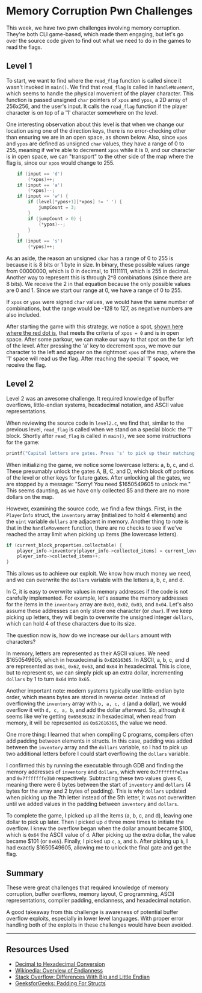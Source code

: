 
# Memory Corruption Pwn Challenges

This week, we have two pwn challenges involving memory corruption. They're both CLI game-based, which made them engaging, but let's go over the source code given to find out what we need to do in the games to read the flags.

## **Level 1**

To start, we want to find where the `read_flag` function is called since it wasn't invoked in `main()`. We find that `read_flag` is called in `handleMovement`, which seems to handle the physical movement of the player character. This function is passed unsigned `char` pointers of `xpos` and `ypos`, a 2D array of 256x256, and the user's input. It calls the `read_flag` function if the player character is on top of a '1' character somewhere on the level.

One interesting observation about this level is that when we change our location using one of the direction keys, there is no error-checking other than ensuring we are in an open space, as shown below. Also, since `xpos` and `ypos` are defined as unsigned `char` values, they have a range of 0 to 255, meaning if we're able to decrement `xpos` while it is 0, and our character is in open space, we can "transport" to the other side of the map where the flag is, since our `xpos` would change to 255.

```C
    if (input == 'd')
        (*xpos)++;
    if (input == 'a')
        (*xpos)--;
    if (input == 'w') {
        if (level[*ypos+1][*xpos] != ' ') {
            jumpCount = 3;
        }
        if (jumpCount > 0) {
            (*ypos)--;
        }
    }
    if (input == 's')
        (*ypos)++;
```

As an aside, the reason an unsigned `char` has a range of 0 to 255 is because it is 8 bits or 1 byte in size. In binary, these possible values range from 00000000, which is 0 in decimal, to 11111111, which is 255 in decimal. Another way to represent this is through 2^8 combinations (since there are 8 bits). We receive the 2 in that equation because the only possible values are 0 and 1. Since we start our range at 0, we have a range of 0 to 255.

If `xpos` or `ypos` were signed `char` values, we would have the same number of combinations, but the range would be -128 to 127, as negative numbers are also included.

After starting the game with this strategy, we notice a spot, [shown here where the red dot is](imgs/level1.png), that meets the criteria of `xpos = 0` and is in open space. After some parkour, we can make our way to that spot on the far left of the level. After pressing the 'a' key to decrement `xpos`, we move our character to the left and appear on the rightmost `xpos` of the map, where the '1' space will read us the flag. After reaching the special '1' space, we receive the flag.

## **Level 2**

Level 2 was an awesome challenge. It required knowledge of buffer overflows, little-endian systems, hexadecimal notation, and ASCII value representations.

When reviewing the source code in `level2.c`, we find that, similar to the previous level, `read_flag` is called when we stand on a special block: the '1' block. Shortly after `read_flag` is called in `main()`, we see some instructions for the game:

```C
printf("Capital letters are gates. Press 's' to pick up their matching key!\n");
```

When initializing the game, we notice some lowercase letters: a, b, c, and d. These presumably unlock the gates A, B, C, and D, which block off portions of the level or other keys for future gates. After unlocking all the gates, we are stopped by a message: "Sorry! You need $1650549605 to unlock me." This seems daunting, as we have only collected $5 and there are no more dollars on the map.

However, examining the source code, we find a few things. First, in the `PlayerInfo` struct, the `inventory` array (initialized to hold 4 elements) and the `uint` variable `dollars` are adjacent in memory. Another thing to note is that in the `handleMovement` function, there are no checks to see if we've reached the array limit when picking up items (the lowercase letters).

```C
if (current_block_properties.collectable) {
    player_info->inventory[player_info->collected_items] = current_level_location;
    player_info->collected_items++;
}
```

This allows us to achieve our exploit. We know how much money we need, and we can overwrite the `dollars` variable with the letters a, b, c, and d.

In C, it is easy to overwrite values in memory addresses if the code is not carefully implemented. For example, let's assume the memory addresses for the items in the `inventory` array are `0x01`, `0x02`, `0x03`, and `0x04`. Let's also assume these addresses can only store one character (or `char`). If we keep picking up letters, they will begin to overwrite the unsigned integer `dollars`, which can hold 4 of these characters due to its size.

The question now is, how do we increase our `dollars` amount with characters? 

In memory, letters are represented as their ASCII values. We need $1650549605, which in hexadecimal is `0x62616365`. In ASCII, a, b, c, and d are represented as `0x61`, `0x62`, `0x63`, and `0x64` in hexadecimal. This is close, but to represent `65`, we can simply pick up an extra dollar, incrementing `dollars` by 1 to turn `0x64` into `0x65`.

Another important note: modern systems typically use little-endian byte order, which means bytes are stored in reverse order. Instead of overflowing the `inventory` array with `b, a, c, d` (and a dollar), we would overflow it with `d, c, a, b`, and add the dollar afterward. So, although it seems like we're getting `0x65636162` in hexadecimal, when read from memory, it will be represented as `0x62616365`, the value we need.

One more thing: I learned that when compiling C programs, compilers often add padding between elements in structs. In this case, padding was added between the `inventory` array and the `dollars` variable, so I had to pick up two additional letters before I could start overflowing the `dollars` variable.

I confirmed this by running the executable through GDB and finding the memory addresses of `inventory` and `dollars`, which were `0x7fffffffe3aa` and `0x7fffffffe3b0` respectively. Subtracting these two values gives 6, meaning there were 6 bytes between the start of `inventory` and `dollars` (4 bytes for the array and 2 bytes of padding). This is why `dollars` updated when picking up the 7th letter instead of the 5th letter, it was not overwritten until we added values in the padding between `inventory` and `dollars`.

To complete the game, I picked up all the items (a, b, c, and d), leaving one dollar to pick up later. Then I picked up `d` three more times to initiate the overflow. I knew the overflow began when the dollar amount became $100, which is `0x64` the ASCII value of `d`. After picking up the extra dollar, the value became $101 (or `0x65`). Finally, I picked up `c`, `a`, and `b`. After picking up `b`, I had exactly $1650549605, allowing me to unlock the final gate and get the flag.

## **Summary**

These were great challenges that required knowledge of memory corruption, buffer overflows, memory layout, C programming, ASCII representations, compiler padding, endianness, and hexadecimal notation.

A good takeaway from this challenge is awareness of potential buffer overflow exploits, especially in lower level languages. With proper error handling both of the exploits in these challenges would have been avoided.

---

## **Resources Used**

- [Decimal to Hexadecimal Conversion](https://www.rapidtables.com/convert/number/decimal-to-hex.html)
- [Wikipedia: Overview of Endianness](https://en.wikipedia.org/wiki/Endianness)
- [Stack Overflow: Differences With Big and Little Endian](https://stackoverflow.com/questions/701624/difference-between-big-endian-and-little-endian-byte-order)
- [GeeksforGeeks: Padding For Structs](https://www.geeksforgeeks.org/structure-member-alignment-padding-and-data-packing/)
